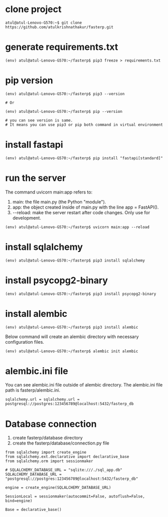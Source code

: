 # clone project
```
atul@atul-Lenovo-G570:~$ git clone https://github.com/atulkrishnathakur/fasterp.git

```

# generate requirements.txt
```
(env) atul@atul-Lenovo-G570:~/fasterp$ pip3 freeze > requirements.txt
```
# pip version

```
(env) atul@atul-Lenovo-G570:~/fasterp$ pip3 --version

# Or

(env) atul@atul-Lenovo-G570:~/fasterp$ pip --version

# you can see version is same.
# It means you can use pip3 or pip both command in virtual environment

```

# install fastapi

```
(env) atul@atul-Lenovo-G570:~/fasterp$ pip install "fastapi[standard]"

```

# run the server
The command uvicorn main:app refers to:

1. main: the file main.py (the Python "module").
2. app: the object created inside of main.py with the line app = FastAPI().
3. --reload: make the server restart after code changes. Only use for development.

```
(env) atul@atul-Lenovo-G570:~/fasterp$ uvicorn main:app --reload

```


# install sqlalchemy
```
(env) atul@atul-Lenovo-G570:~/fasterp$ pip3 install sqlalchemy

```

# install psycopg2-binary

```
(env) atul@atul-Lenovo-G570:~/fasterp$ pip3 install psycopg2-binary

```

# install alembic

```
(env) atul@atul-Lenovo-G570:~/fasterp$ pip3 install alembic

```

Below command will create an alembic directory with necessary configuration files.

```
(env) atul@atul-Lenovo-G570:~/fasterp$ alembic init alembic

```

# alembic.ini file

You can see alembic.ini file outside of alembic directory. The alembic.ini file path is fasterp/alembic.ini. 

```
sqlalchemy.url = sqlalchemy.url = postgresql://postgres:123456789@localhost:5432/fasterp_db

```

# Database connection

1. create fasterp/database directory
2. create the fasterp/database/connection.py file

```
from sqlalchemy import create_engine
from sqlalchemy.ext.declarative import declarative_base
from sqlalchemy.orm import sessionmaker

# SQLALCHEMY_DATABASE_URL = "sqlite:///./sql_app.db"
SQLALCHEMY_DATABASE_URL = "postgresql://postgres:123456789@localhost:5432/fasterp_db"

engine = create_engine(SQLALCHEMY_DATABASE_URL)

SessionLocal = sessionmaker(autocommit=False, autoflush=False, bind=engine)

Base = declarative_base()

```


